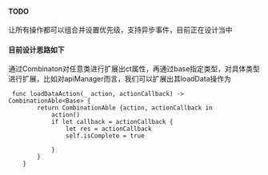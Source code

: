 #### TODO

让所有操作都可以组合并设置优先级，支持异步事件，目前正在设计当中

#### 目前设计思路如下
通过Combinaton对任意类进行扩展出ct属性，再通过base指定类型，对具体类型进行扩展，比如对apiManager而言，我们可以扩展出其loadData操作为

```
 func loadDataAction(_ action, actionCallback) -> CombinationAble<Base> {
        return CombinationAble {action, actionCallback in
            action()
            if let callback = actionCallback {
                let res = actionCallback
                self.isComplete = true
                
            }
        }
    }
```
